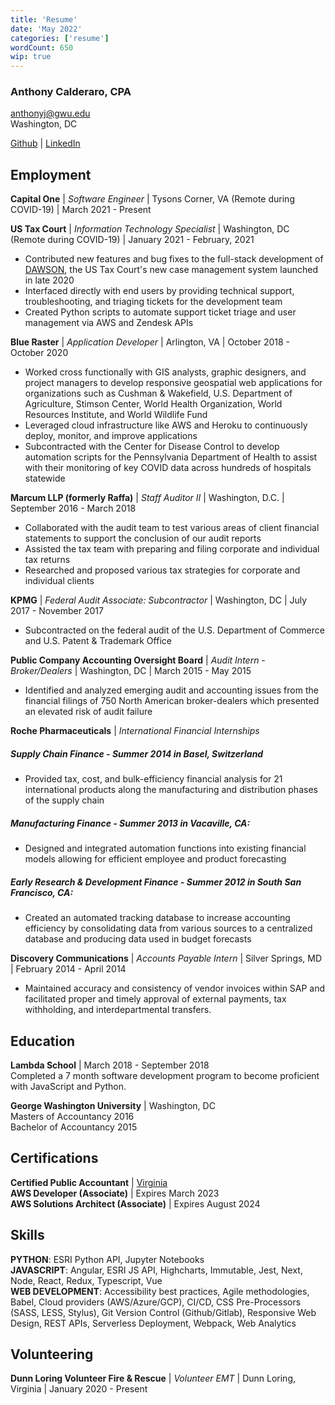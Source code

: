 ```yaml
---
title: 'Resume'
date: 'May 2022'
categories: ['resume']
wordCount: 650
wip: true
---
```


### Anthony Calderaro, CPA 

anthonyj@gwu.edu  
Washington, DC

[Github](https://www.github.com/anthony-calderaro) | [LinkedIn](https://www.linkedin.com/in/anthonyjamescalderaro)

## Employment
__Capital One__ | _Software Engineer_ | Tysons Corner, VA (Remote during COVID-19) | March 2021 - Present

__US Tax Court__ | _Information Technology Specialist_ | Washington, DC (Remote during COVID-19) | January 2021 - February, 2021  
- Contributed new features and bug fixes to the full-stack development of [DAWSON](https://dawson.ustaxcourt.gov/), the US Tax Court's new case management system launched in late 2020
- Interfaced directly with end users by providing technical support, troubleshooting, and triaging tickets for the development team
- Created Python scripts to automate support ticket triage and user management via AWS and Zendesk APIs  


__Blue Raster__ | _Application Developer_ | Arlington, VA  | October 2018 - October 2020  
- Worked cross functionally with GIS analysts, graphic designers, and project managers to develop responsive geospatial web
applications for organizations such as Cushman & Wakefield, U.S. Department of Agriculture, Stimson Center, World Health Organization, World Resources Institute, and World Wildlife Fund
- Leveraged cloud infrastructure like AWS and Heroku to continuously deploy, monitor, and improve applications
- Subcontracted with the Center for Disease Control to develop automation scripts for the Pennsylvania Department of Health to assist with their monitoring of key COVID data across hundreds of hospitals statewide


__Marcum LLP (formerly Raffa)__ | _Staff Auditor II_ | Washington, D.C. | September 2016 - March 2018  
- Collaborated with the audit team to test various areas of client financial statements to support the conclusion of our audit reports
- Assisted the tax team with preparing and filing corporate and individual tax returns
- Researched and proposed various tax strategies for corporate and individual clients


__KPMG__ | _Federal Audit Associate: Subcontractor_ | Washington, DC | July 2017 - November 2017
- Subcontracted on the federal audit of the U.S. Department of Commerce and U.S. Patent & Trademark Office


__Public Company Accounting Oversight Board__ | _Audit Intern - Broker/Dealers_ | Washington, DC | March 2015 - May 2015
- Identified and analyzed emerging audit and accounting issues from the financial filings of 750 North American broker-dealers which presented an elevated risk of audit failure


__Roche Pharmaceuticals__ | _International Financial Internships_  
##### Supply Chain Finance - Summer 2014 in Basel, Switzerland  
- Provided tax, cost, and bulk-efficiency financial analysis for 21 international products along the manufacturing and distribution phases of the supply chain
##### Manufacturing Finance - Summer 2013 in Vacaville, CA:  
- Designed and integrated automation functions into existing financial models allowing for efficient employee and product forecasting
##### Early Research & Development Finance - Summer 2012 in South San Francisco, CA:  
- Created an automated tracking database to increase accounting efficiency by consolidating data from various sources to a centralized database and producing data used in budget forecasts


__Discovery Communications__ | _Accounts Payable Intern_ | Silver Springs, MD | February 2014 - April 2014
- Maintained accuracy and consistency of vendor invoices within SAP and facilitated proper and timely approval of external payments, tax withholding, and interdepartmental transfers.

## Education
__Lambda School__ | March 2018 - September 2018  
Completed a 7 month software development program to become proficient with JavaScript and Python.

__George Washington University__  | Washington, DC  
  Masters of Accountancy 2016  
  Bachelor of Accountancy 2015

## Certifications
__Certified Public Accountant__  | [Virginia](https://cpaportal.boa.virginia.gov/Verification/)  
__AWS Developer (Associate)__ | Expires March 2023  
__AWS Solutions Architect (Associate)__ | Expires August 2024

## Skills
__PYTHON__: ESRI Python API, Jupyter Notebooks  
__JAVASCRIPT__: Angular, ESRI JS API, Highcharts, Immutable, Jest, Next, Node, React, Redux, Typescript, Vue  
__WEB DEVELOPMENT__: Accessibility best practices, Agile methodologies, Babel, Cloud providers (AWS/Azure/GCP), CI/CD,
CSS Pre-Processors (SASS, LESS, Stylus), Git Version Control (Github/Gitlab), Responsive Web Design, REST APIs, Serverless Deployment, Webpack, Web Analytics

## Volunteering
__Dunn Loring Volunteer Fire & Rescue__ | _Volunteer EMT_ | Dunn Loring, Virginia | January 2020 - Present 